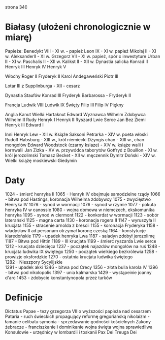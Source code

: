 strona 340
# Białasy (ułożeni chronologicznie w miarę)
Papieże:
    Benedykt VIII - XI w. - papież
    Leon IX - XI w. papież 
    Mikołaj II - XI w.
    AleksanderII - XI w.
    Grzegorz VII - XI w. papież, spór o inwestyture 
    Urban II - XI w.
    Paschalis II - XII w.
    Kalikst II - XII w.
Dynastia salicka
    Konrad II 
    Henryk III 
    Henryk IV
    Henryk V

Włochy 
    Roger II
    Fryderyk II
    Karol Andegaweński
    Piotr III

Lotar III z Supplinburga - XII - cesarz 

Dynastia Staufów 
    Konrad III
    Fryderyk Barbarossa
    -
    Fryderyk II

Francja
    Ludwik VIII
    Ludwik IX Święty
    Filip III
    Filip IV Piękny

Anglia
    Kanut Wielki
    Hartaknut
    Edward Wyznawca
    Wilhelm Zdobywca 
    Wilhelm II Rudy
    Henryk I
    Henryk II
    Ryszard Lwie Serce
    Jan Bez Ziemi 
    Henryk III 
    Edward I

Inni
    Henryk Lew - XII w. Książe Saksoni 
    Petrarka - XIV w. poeta włoski 
    Rudolf Habsburg - XIII w., król niemiecki 
    Dżyngis chan - XIII w., chan mongołów
    Edward Woodstock (czarny ksiaze) - XIV w. książe walii i kornwalii 
    Jan Zizka - XV w. przywódca taborytów 
    Gotfryd z Bouillon - XI w. król jerozolimski 
    Tomasz Becket - XII w. męczennik 
    Dymitr Doński - XIV w. Wielki książę moskiewski 
    Giedymin



# Daty
1024 - śmierć henryka II
1065 - Henryk IV obejmuje samodzielne rządy 
1066 - bitwa pod Hastings, koronacja Wilhelma zdobywcy 
1075 - zwycięstwo Henryka IV 
1076 - synod w wormacji 
1076 - synod w rzymie 
1077 - pokuta henryka IV w canossie 
1080 - wojna domowa w niemczech, ekskomunika henryka
1095 - synod w clermont 
1122 - konkordat w wormacji
1123 - sobór laterański 
1125 - magna carta 
1130 - koronacja rogera II
1147 - wyruszyła II krucjata 
1155 - stracenie arnolda z brescii
1155 - koronacja Fryderyka
1158 - władysław II ad personam otrzymał koronę czeską 
1164 - konstytucje klaredońskie 
1179 - upadek henryka Lwa
1187 - saladyn zdobył jerozolimę 
1187 - Bitwa pod Hittin
1189 - III krucjata 
1199 - śmierć ryszarda Lwie serce 
1212 - krucjata dziecięca 
1237 - początek najazdów mongołów na ruś 
1248 - krucjata ludwika IX świętego
1250 - początek wielkiego bezkrólewia 
1258 - prowizje oksfordzkie
1270 - ostatnia krucjata ludwika świętego  
1282 - Nieszpory Sycylijskie  
1291 - upadek akki
1346 - bitwa pod Crecy
1356 - złota bulla karola IV 
1396 - bitwa pod nikolopolis 
1397 - unia kalmarska 
1429 - wystąpeinie joanny d'arc 
1453 - zdobycie konstantynopola przez turków


# Definicje 
Dictatus Papae - tezy grzegorza VII o wyższości papieża nad cesarzem 
Pataria - ruch świeckich propagujący reformę gregoriańską 
nikolaizm - łamanie celibatu
symonia - sprzedawanie godności kościelnych 
Zakony żebracze - franciszkanie i dominikanie 
wojna święta
wojna sprawiedliwa 
Konsulowie - urzędnicy w lombardii i toskanii 
Pax Dei
Treuga Dei
